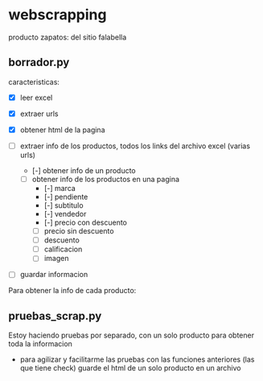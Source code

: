 # webscrapping
producto zapatos: del sitio falabella

## borrador.py
caracteristicas:

- [x] leer excel
- [x] extraer urls
- [x] obtener html de la pagina
- [ ] extraer info de los productos, todos los links del archivo excel (varias urls)
    - [-] obtener info de un producto
    - [ ] obtener info de los productos en una pagina
        - [-] marca
        - [-] pendiente
        - [-] subtitulo
        - [-] vendedor
        - [-] precio con descuento
        - [ ] precio sin descuento
        - [ ] descuento
        - [ ] calificacion
        - [ ] imagen
- [ ] guardar informacion


Para obtener la info de cada producto:

## pruebas_scrap.py
Estoy haciendo pruebas por separado, con un solo producto para obtener toda la informacion
* para agilizar y facilitarme las pruebas con las funciones anteriores (las que tiene check) guarde el html de un solo producto en un archivo



